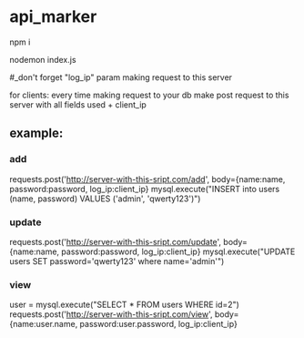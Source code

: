 # api_marker

npm i 

nodemon index.js


#_don't forget "log_ip" param making request to this server

for clients:
  every time making request to your db make post request to this server with all fields used + client_ip 
  
  ## example: 
  ### add
  requests.post('http://server-with-this-sript.com/add', body={name:name, password:password, log_ip:client_ip}
  mysql.execute("INSERT into users (name, password) VALUES ('admin', 'qwerty123')")
 
  ### update
  requests.post('http://server-with-this-sript.com/update', body={name:name, password:password, log_ip:client_ip}
  mysql.execute("UPDATE users SET password='qwerty123' where name='admin'")
  
  ### view
  user = mysql.execute("SELECT * FROM users WHERE id=2")
  requests.post('http://server-with-this-sript.com/view', body={name:user.name, password:user.password, log_ip:client_ip}
  
  
